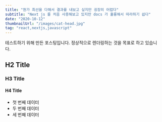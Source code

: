 ```yaml
---
title: "뭔가 최선을 다해서 결과를 내보고 싶지만 굉장히 어렵다"
subtitle: "Next js 를 처음 사용해보고 있지만 docs 가 훌륭해서 따라하기 쉽다"
date: "2020-10-12"
thumbnailUrl: "/images/cat-head.jpg"
tag: "react,nextjs,javascript"
---
```


테스트하기 위해 만든 포스팅입니다. 정상적으로 렌더링하는 것을 목표로 하고 있습니다.

## H2 Title

### H3 Title

#### H4 Title

- 첫 번째 데이터
- 두 번째 데이터
- 세 번째 데이터
